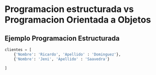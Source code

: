 # Programacion estructurada vs Programacion Orientada a Objetos

## Ejemplo Programacion Estructurada 
```py
clientes = [
    {'Nombre': 'Ricardo', 'Apellido' : 'Dominguez'},
    {'Nombre': 'Jeni', 'Apellido' : 'Saavedra'}

]
```
